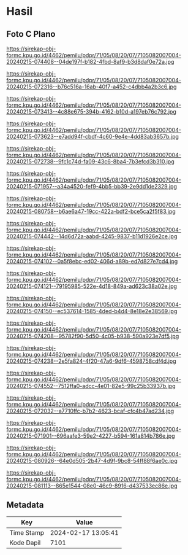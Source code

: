 # Hasil

## Foto C Plano

https://sirekap-obj-formc.kpu.go.id/4462/pemilu/pdpr/71/05/08/20/07/7105082007004-20240215-074408--04de197f-b182-4fbd-8af9-b3d8daf0e72a.jpg

https://sirekap-obj-formc.kpu.go.id/4462/pemilu/pdpr/71/05/08/20/07/7105082007004-20240215-072316--b76c516a-16ab-40f7-a452-c4dbb4a2b3c6.jpg

https://sirekap-obj-formc.kpu.go.id/4462/pemilu/pdpr/71/05/08/20/07/7105082007004-20240215-073413--4c88e675-394b-4162-b10d-a197eb76c792.jpg

https://sirekap-obj-formc.kpu.go.id/4462/pemilu/pdpr/71/05/08/20/07/7105082007004-20240215-073623--e7add94f-cbdf-4c60-9e4e-4dd83ab3657b.jpg

https://sirekap-obj-formc.kpu.go.id/4462/pemilu/pdpr/71/05/08/20/07/7105082007004-20240215-072738--9fc1c74d-fa09-43c6-8ba4-7b3efcd3b310.jpg

https://sirekap-obj-formc.kpu.go.id/4462/pemilu/pdpr/71/05/08/20/07/7105082007004-20240215-071957--a34a4520-fef9-4bb5-bb39-2e9dd1de2329.jpg

https://sirekap-obj-formc.kpu.go.id/4462/pemilu/pdpr/71/05/08/20/07/7105082007004-20240215-080758--b6ae6a47-19cc-422a-bdf2-bce5ca2f5f83.jpg

https://sirekap-obj-formc.kpu.go.id/4462/pemilu/pdpr/71/05/08/20/07/7105082007004-20240215-074442--14d6d72a-aabd-4245-9837-b11d1926e2ce.jpg

https://sirekap-obj-formc.kpu.go.id/4462/pemilu/pdpr/71/05/08/20/07/7105082007004-20240215-074102--0a5f8ebc-ed02-406d-a89b-ed7d827e7cd4.jpg

https://sirekap-obj-formc.kpu.go.id/4462/pemilu/pdpr/71/05/08/20/07/7105082007004-20240215-074121--79195985-522e-4d18-849a-ad623c38a02e.jpg

https://sirekap-obj-formc.kpu.go.id/4462/pemilu/pdpr/71/05/08/20/07/7105082007004-20240215-074150--ec537614-1585-4ded-b4d4-8e18e2e38569.jpg

https://sirekap-obj-formc.kpu.go.id/4462/pemilu/pdpr/71/05/08/20/07/7105082007004-20240215-074208--95782f90-5d50-4c05-b938-590a923e7df5.jpg

https://sirekap-obj-formc.kpu.go.id/4462/pemilu/pdpr/71/05/08/20/07/7105082007004-20240215-074238--2e5fa824-4f20-47a6-9df6-4598758cdf4d.jpg

https://sirekap-obj-formc.kpu.go.id/4462/pemilu/pdpr/71/05/08/20/07/7105082007004-20240215-074552--7512ffa0-adcc-4e01-82e5-99c25b33937b.jpg

https://sirekap-obj-formc.kpu.go.id/4462/pemilu/pdpr/71/05/08/20/07/7105082007004-20240215-072032--a7710ffc-b7b2-4623-bcaf-cfc4b47ad234.jpg

https://sirekap-obj-formc.kpu.go.id/4462/pemilu/pdpr/71/05/08/20/07/7105082007004-20240215-071901--696aafe3-59e2-4227-b594-161a814b786e.jpg

https://sirekap-obj-formc.kpu.go.id/4462/pemilu/pdpr/71/05/08/20/07/7105082007004-20240215-080926--64e0d505-2b47-4d9f-9bc8-54ff88f6ae0c.jpg

https://sirekap-obj-formc.kpu.go.id/4462/pemilu/pdpr/71/05/08/20/07/7105082007004-20240215-081113--865e1544-08e0-46c9-8916-d437533ec86e.jpg


## Metadata

| Key        | Value               |
| ---------- | ------------------- |
| Time Stamp | 2024-02-17 13:05:41 |
| Kode Dapil | 7101                |



